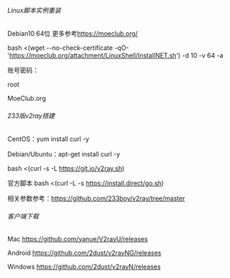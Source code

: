 

###### Linux脚本实例重装

Debian10 64位 更多参考<https://moeclub.org/>

bash <(wget --no-check-certificate -qO- 'https://moeclub.org/attachment/LinuxShell/InstallNET.sh') -d 10  -v 64 -a

账号密码：

root  

MoeClub.org 

###### 233版v2ray搭建

CentOS：yum install curl -y

Debian/Ubuntu：apt-get install curl -y

bash <(curl -s -L https://git.io/v2ray.sh)

官方脚本    bash <(curl -L -s https://install.direct/go.sh)

相关参数参考：<https://github.com/233boy/v2ray/tree/master>

###### 客户端下载



Mac    <https://github.com/yanue/V2rayU/releases>

Android <https://github.com/2dust/v2rayNG/releases>   

Windows  <https://github.com/2dust/v2rayN/releases>